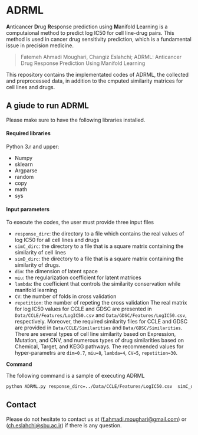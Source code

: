 # ADRML
**A**nticancer **D**rug **R**esponse prediction using **M**anifold **L**earning is a computaional method to predict log IC50 for cell line-drug pairs. This method is used in cancer drug sensitivity prediction, which is a fundamental issue in precision medicine. 

>Fatemeh Ahmadi Moughari, Changiz Eslahchi; ADRML: Anticancer Drug Response Prediction Using Manifold Learning

This repository contains the implementated codes of ADRML, the collected and preprocessed data, in addition to the cmputed similarity matrices for cell lines and drugs.

## A giude to run ADRML
Please make sure to have the following libraries installed.
#### Required libraries
Python 3.r and upper:
- Numpy
- sklearn
- Argparse
- random
- copy
- math
- sys

#### Input parameters
To execute the codes, the user must provide three input files
- `response_dirc`: the directory to a file which contains the real values of log IC50 for all cell lines and drugs
- `simC_dirc`: the directory to a file that is a square matrix containing the similarity of cell lines
- `simD_dirc`: the directory to a file that is a square matrix containing the similarity of drugs.
- `dim`: the dimension of latent space
- `miu`: the regularization coefficient for latent matrices
- `lambda`: the coefficient that controls the similarity conservation while manifold learning
- `CV`: the number of folds in cross validation
- `repetition`: the number of repeting the cross validation 
The real matrix for log IC50 values for CCLE and GDSC are presented in `Data/CCLE/Features/LogIC50.csv` and `Data/GDSC/Features/LogIC50.csv`, respectively. Moreover, the required similarity files for CCLE and GDSC are provided in `Data/CCLE/Similarities` and `Data/GDSC/Similarities`. There are several types of cell line similarity based on Expression, Mutation, and CNV, and numerous types of drug similarities based on Chemical, Target, and KEGG pathways. 
The recommended values for hyper-parametrs are `dim=0.7`, `miu=8`, `lambda=4`, `CV=5`, `repetition=30`.

__Command__

The following command is a sample of executing ADRML
```sh
python ADRML.py response_dirc=../Data/CCLE/Features/LogIC50.csv  simC_dirc=../Data/CCLE/Similarities/Expression.csv simD_dric=../Data/CCLE/Similarities/Target.csv dim=0.7 miu=8 lambda=4 CV=5 repetition=30
```

## Contact

Please do not hesitate to contact us at (f.ahmadi.moughari@gmail.com) or (ch.eslahchi@sbu.ac.ir) if there is any question. 

